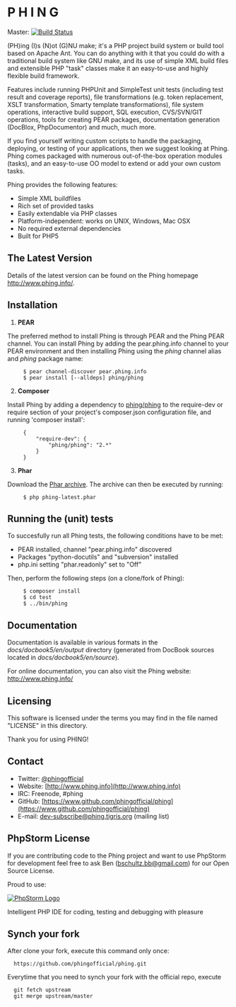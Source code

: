 P     H     I     N     G
=========================

  Master: [![Build Status](https://travis-ci.org/corretgecom/phing.png?branch=master)](https://travis-ci.org/corretgecom/phing)

  (PH)ing (I)s (N)ot (G)NU make; it's a PHP project build system or build
  tool based on Apache Ant. You can do anything with it that you could do
  with a traditional build system like GNU make, and its use of simple XML
  build files and extensible PHP "task" classes make it an easy-to-use and
  highly flexible build framework.

  Features include running PHPUnit and SimpleTest unit tests (including test
  result and coverage reports), file transformations (e.g. token replacement,
  XSLT transformation, Smarty template transformations),
  file system operations, interactive build support, SQL execution,
  CVS/SVN/GIT operations, tools for creating PEAR packages, documentation
  generation (DocBlox, PhpDocumentor) and much, much more.

  If you find yourself writing custom scripts to handle the packaging,
  deploying, or testing of your applications, then we suggest looking at Phing.
  Phing comes packaged with numerous out-of-the-box operation modules (tasks),
  and an easy-to-use OO model to extend or add your own custom tasks.

  Phing provides the following features:

  * Simple XML buildfiles
  * Rich set of provided tasks
  * Easily extendable via PHP classes
  * Platform-independent: works on UNIX, Windows, Mac OSX
  * No required external dependencies
  * Built for PHP5

The Latest Version
------------------

  Details of the latest version can be found on the Phing homepage
  <http://www.phing.info/>.

Installation
------------

  1. **PEAR**

  The preferred method to install Phing is through PEAR and the Phing PEAR
  channel. You can install Phing by adding the pear.phing.info channel
  to your PEAR environment and then installing Phing using the *phing*
  channel alias and *phing* package name:

         $ pear channel-discover pear.phing.info
         $ pear install [--alldeps] phing/phing

  2. **Composer**
  
  Install Phing by adding a dependency to
  [phing/phing](https://packagist.org/packages/phing/phing) to the
  require-dev or require section of your project's composer.json
  configuration file, and running 'composer install':

         {
             "require-dev": {
                 "phing/phing": "2.*"
             }
         }

  3. **Phar**
  
  Download the [Phar archive](http://www.phing.info/get/phing-latest.phar).
  The archive can then be executed by running:

         $ php phing-latest.phar

Running the (unit) tests
------------------------

  To succesfully run all Phing tests, the following conditions have to be met:

  * PEAR installed, channel "pear.phing.info" discovered
  * Packages "python-docutils" and "subversion" installed
  * php.ini setting "phar.readonly" set to "Off"

  Then, perform the following steps (on a clone/fork of Phing):

         $ composer install
         $ cd test
         $ ../bin/phing

Documentation
-------------

  Documentation is available in various formats in the *docs/docbook5/en/output*
  directory (generated from DocBook sources located in *docs/docbook5/en/source*).

  For online documentation, you can also visit the Phing website: http://www.phing.info/

Licensing
---------

  This software is licensed under the terms you may find in the file
  named "LICENSE" in this directory.

  Thank you for using PHING!

Contact
-------

  * Twitter: [@phingofficial](http://twitter.com/phingofficial)
  * Website: [http://www.phing.info](http://www.phing.info)
  * IRC:     Freenode, #phing
  * GitHub:  [https://www.github.com/phingofficial/phing](https://www.github.com/phingofficial/phing)
  * E-mail:  [dev-subscribe@phing.tigris.org](mailto:dev-subscribe@phing.tigris.org) (mailing list)

PhpStorm License
----------------

  If you are contributing code to the Phing project and want to use PhpStorm for
  development feel free to ask Ben (bschultz.bb@gmail.com) for our Open Source License.

  Proud to use:

  [![PhpStorm Logo](http://www.jetbrains.com/phpstorm/documentation/phpstorm_banners/phpstorm1/phpstorm468x60_violet.gif "Proud to use")](http://www.jetbrains.com/phpstorm)

  Intelligent PHP IDE for coding, testing and debugging with pleasure

Synch your fork
---------------

  After clone your fork, execute this command only once:

      https://github.com/phingofficial/phing.git


  Everytime that you need to synch your fork with the official repo, execute

      git fetch upstream
      git merge upstream/master

